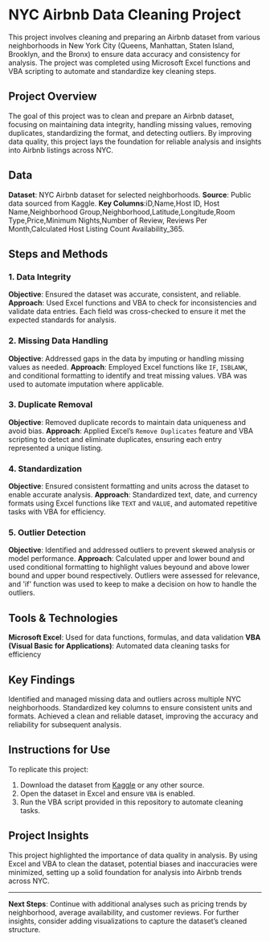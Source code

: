 # NYC Airbnb Data Cleaning Project

This project involves cleaning and preparing an Airbnb dataset from various neighborhoods in New York City (Queens, Manhattan, Staten Island, Brooklyn, and the Bronx) to ensure data accuracy and consistency for analysis. The project was completed using Microsoft Excel functions and VBA scripting to automate and standardize key cleaning steps.

## Project Overview
The goal of this project was to clean and prepare an Airbnb dataset, focusing on maintaining data integrity, handling missing values, removing duplicates, standardizing the format, and detecting outliers. By improving data quality, this project lays the foundation for reliable analysis and insights into Airbnb listings across NYC.

## Data
  **Dataset**: NYC Airbnb dataset for selected neighborhoods.
  **Source**: Public data sourced from Kaggle.
  **Key Columns**:iD,Name,Host ID, Host Name,Neighborhood Group,Neighborhood,Latitude,Longitude,Room Type,Price,Minimum Nights,Number of Review, Reviews Per Month,Calculated Host Listing Count Availability_365.

## Steps and Methods

### 1. Data Integrity
   **Objective**: Ensured the dataset was accurate, consistent, and reliable.
     **Approach**: Used Excel functions and VBA to check for inconsistencies and validate data entries. Each field was cross-checked to ensure it met the expected standards for analysis.

### 2. Missing Data Handling
   **Objective**: Addressed gaps in the data by imputing or handling missing values as needed.
    **Approach**: Employed Excel functions like `IF`, `ISBLANK`, and conditional formatting to identify and treat missing values. VBA was used to automate imputation where applicable.

### 3. Duplicate Removal
   **Objective**: Removed duplicate records to maintain data uniqueness and avoid bias.
     **Approach**: Applied Excel’s `Remove Duplicates` feature and VBA scripting to detect and eliminate duplicates, ensuring each entry represented a unique listing.

### 4. Standardization
  **Objective**: Ensured consistent formatting and units across the dataset to enable accurate analysis.
     **Approach**: Standardized text, date, and currency formats using Excel functions like `TEXT` and `VALUE`, and automated repetitive tasks with VBA for efficiency.

### 5. Outlier Detection
   **Objective**: Identified and addressed outliers to prevent skewed analysis or model performance.
    **Approach**: Calculated upper and lower bound and used conditional formatting to highlight values beyound and above lower bound and upper bound respectively. Outliers were assessed for relevance, and 'if' function was used to keep to make a decision on how to handle the outliers.
## Tools & Technologies
  **Microsoft Excel**: Used for data functions, formulas, and data validation
  **VBA (Visual Basic for Applications)**: Automated data cleaning tasks for efficiency

## Key Findings
 Identified and managed missing data and outliers across multiple NYC neighborhoods.
  Standardized key columns to ensure consistent units and formats.
  Achieved a clean and reliable dataset, improving the accuracy and reliability for subsequent analysis.

## Instructions for Use
To replicate this project:
1. Download the dataset from [Kaggle](https://www.kaggle.com) or any other source.
2. Open the dataset in Excel and ensure `VBA` is enabled.
3. Run the VBA script provided in this repository to automate cleaning tasks.

## Project Insights
This project highlighted the importance of data quality in analysis. By using Excel and VBA to clean the dataset, potential biases and inaccuracies were minimized, setting up a solid foundation for analysis into Airbnb trends across NYC.

---

**Next Steps**: Continue with additional analyses such as pricing trends by neighborhood, average availability, and customer reviews. For further insights, consider adding visualizations to capture the dataset’s cleaned structure.
